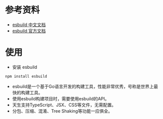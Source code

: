 # 参考资料

- [esbuild 中文文档](https://esbuild.docschina.org/)
- [esbuild 官方文档](https://esbuild.github.io/)

# 使用

- 安装 esbuild

```bash
npm install esbuild
```
* esbuild是一个基于Go语言开发的构建工具，性能非常优秀，号称是世界上最快的构建工具。
* 使用esbuild构建项目时，需要使用esbuild的API。
* 天生支持TypeScript、JSX、CSS等文件，无需配置。
* 分包、压缩、混淆、Tree Shaking等功能一应俱全。
